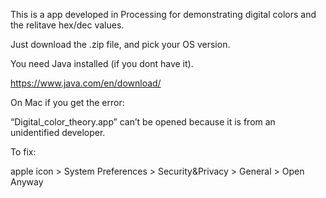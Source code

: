 

This is a app developed in Processing for demonstrating digital colors and the relitave hex/dec values.

Just download the .zip file, and pick your OS version.

You need Java installed (if you dont have it).

https://www.java.com/en/download/

On Mac if you get the error:

“Digital_color_theory.app” can’t be opened because it is from an unidentified developer.

To fix:

apple icon > System Preferences > Security&Privacy > General > Open Anyway
